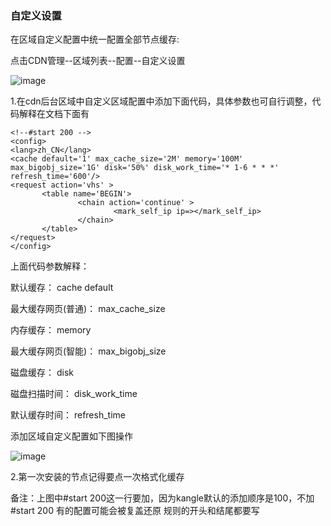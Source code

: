 ### 自定义设置

在区域自定义配置中统一配置全部节点缓存:

点击CDN管理--区域列表--配置--自定义设置

![image](https://user-images.githubusercontent.com/90588289/135242466-475ac183-f4d7-4b73-93f5-99b85a647a84.png)

1.在cdn后台区域中自定义区域配置中添加下面代码，具体参数也可自行调整，代码解释在文档下面有

```
<!--#start 200 -->
<config>
<lang>zh_CN</lang>
<cache default='1' max_cache_size='2M' memory='100M' max_bigobj_size='1G' disk='50%' disk_work_time='* 1-6 * * *' refresh_time='600'/>
<request action='vhs' >
       <table name='BEGIN'>
               <chain action='continue' >
                       <mark_self_ip ip=></mark_self_ip>
               </chain>
       </table>
</request>
</config>
```

上面代码参数解释：

默认缓存： cache default

最大缓存网页(普通)： max_cache_size

内存缓存： memory

最大缓存网页(智能)： max_bigobj_size

磁盘缓存： disk

磁盘扫描时间： disk_work_time

默认缓存时间： refresh_time

添加区域自定义配置如下图操作

![image](https://user-images.githubusercontent.com/90588289/133736670-36eeaa48-8aed-4036-bcfc-4ae369a828a4.png)

2.第一次安装的节点记得要点一次格式化缓存

备注：上图中#start 200这一行要加，因为kangle默认的添加顺序是100，不加#start 200 有的配置可能会被复盖还原 规则的开头和结尾都要写

